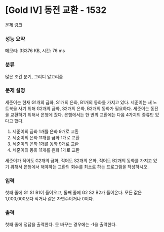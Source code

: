 # [Gold IV] 동전 교환 - 1532 

[문제 링크](https://www.acmicpc.net/problem/1532) 

### 성능 요약

메모리: 33376 KB, 시간: 76 ms

### 분류

많은 조건 분기, 그리디 알고리즘

### 문제 설명

<p>세준이는 현재 G1개의 금화, S1개의 은화, B1개의 동화를 가지고 있다. 세준이는 새 노트북을 사기 위해 G2개의 금화, S2개의 은화, B2개의 동화가 필요하다. 세준이는 동전을 교환하기 위해서 은행에 갔다. 은행에서는 한 번의 교환에는 다음 4가지의 종류만 있다고 했다.</p>

<ol>
	<li>세준이의 금화 1개를 은화 9개로 교환</li>
	<li>세준이의 은화 11개를 금화 1개로 교환</li>
	<li>세준이의 은화 1개를 동화 9개로 교환</li>
	<li>세준이의 동화 11개를 은화 1개로 교환</li>
</ol>

<p>세준이가 적어도 G2개의 금화, 적어도 S2개의 은화, 적어도 B2개의 동화를 가지고 있기 위해서 은행에서 해야하는 교환의 회수를 최소로 하는 프로그램을 작성하시오.</p>

### 입력 

 <p>첫째 줄에 G1 S1 B1이 들어오고, 둘째 줄에 G2 S2 B2가 들어온다. 모든 값은 1,000,000보다 작거나 같은 자연수이거나 0이다.</p>

### 출력 

 <p>첫째 줄에 정답을 출력한다. 못 바꾸는 경우에는 -1을 출력한다.</p>

